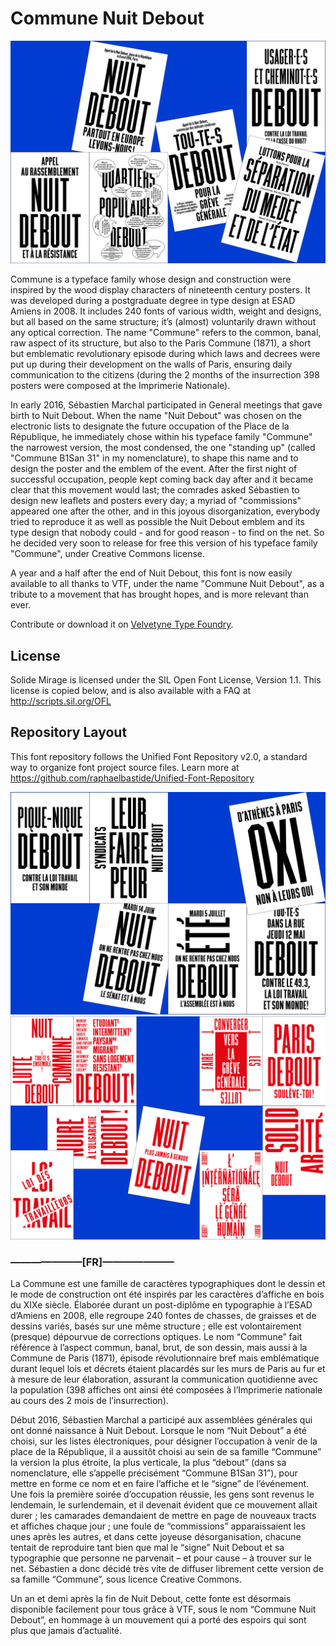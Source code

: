 # Commune Nuit Debout

![specimen1](https://github.com/velvetyne/Commune-Nuit-Debout/blob/master/documentation/CommuneND-InUse-tracts1.png)

Commune is a typeface family whose design and construction were inspired by the wood display characters of nineteenth century posters. It was developed during a postgraduate degree in type design at ESAD Amiens in 2008. It includes 240 fonts of various width, weight and designs, but all based on the same structure; it’s (almost) voluntarily drawn without any optical correction. The name "Commune" refers to the common, banal, raw aspect of its structure, but also to the Paris Commune (1871), a short but emblematic revolutionary episode during which laws and decrees were put up during their development on the walls of Paris, ensuring daily communication to the citizens (during the 2 months of the insurrection 398 posters were composed at the Imprimerie Nationale).

In early 2016, Sébastien Marchal participated in General meetings that gave birth to Nuit Debout. When the name "Nuit Debout" was chosen on the electronic lists to designate the future occupation of the Place de la République, he immediately chose within his typeface family "Commune" the narrowest version, the most condensed, the one "standing up" (called "Commune B1San 31" in my nomenclature), to shape this name and to design the poster and the emblem of the event. After the first night of successful occupation, people kept coming back day after and it became clear that this movement would last; the comrades asked Sébastien to design new leaflets and posters every day; a myriad of "commissions" appeared one after the other, and in this joyous disorganization, everybody tried to reproduce it as well as possible the Nuit Debout emblem and its type design that nobody could - and for good reason - to find on the net. So he decided very soon to release for free this version of his typeface family "Commune", under Creative Commons license.

A year and a half after the end of Nuit Debout, this font is now easily available to all thanks to VTF, under the name "Commune Nuit Debout", as a tribute to a movement that has brought hopes, and is more relevant than ever.

Contribute or download it on [Velvetyne Type Foundry](http://velvetyne.fr/fonts/solide-mirage/).

## License

Solide Mirage is licensed under the SIL Open Font License, Version 1.1.
This license is copied below, and is also available with a FAQ at
http://scripts.sil.org/OFL

## Repository Layout

This font repository follows the Unified Font Repository v2.0,
a standard way to organize font project source files. Learn more at
https://github.com/raphaelbastide/Unified-Font-Repository


![specimen2](https://github.com/velvetyne/Commune-Nuit-Debout/blob/master/documentation/CommuneND-InUse-tracts2.png)
![specimen3](https://github.com/velvetyne/Commune-Nuit-Debout/blob/master/documentation/CommuneND-InUse-autocs.png)



### ———————[FR]———————

La Commune est une famille de caractères typographiques dont le dessin et le mode de construction ont été inspirés par les caractères d’affiche en bois du XIXe siècle. Élaborée durant un post-diplôme en typographie à l’ESAD d’Amiens en 2008, elle regroupe 240 fontes de chasses, de graisses et de dessins variés, basés sur une même structure ; elle est volontairement (presque) dépourvue de corrections optiques. Le nom “Commune” fait référence à l’aspect commun, banal, brut, de son dessin, mais aussi à la Commune de Paris (1871), épisode révolutionnaire bref mais emblématique durant lequel lois et décrets étaient placardés sur les murs de Paris au fur et à mesure de leur élaboration, assurant la communication quotidienne avec la population (398 affiches ont ainsi été composées à l’Imprimerie nationale au cours des 2 mois de l’insurrection).

Début 2016, Sébastien Marchal a participé aux assemblées générales qui ont donné naissance à Nuit Debout. Lorsque le nom “Nuit Debout” a été choisi, sur les listes électroniques, pour désigner l’occupation à venir de la place de la République, il a aussitôt choisi au sein de sa famille “Commune” la version la plus étroite, la plus verticale, la plus “debout” (dans sa nomenclature, elle s’appelle précisément “Commune B1San 31”), pour mettre en forme ce nom et en faire l’affiche et le “signe” de l’événement.
Une fois la première soirée d’occupation réussie, les gens sont revenus le lendemain, le surlendemain, et il devenait évident que ce mouvement allait durer ; les camarades demandaient de mettre en page de nouveaux tracts et affiches chaque jour ; une foule de “commissions” apparaissaient les unes après les autres, et dans cette joyeuse désorganisation, chacune tentait de reproduire tant bien que mal le “signe” Nuit Debout et sa typographie que personne ne parvenait – et pour cause – à trouver sur le net. Sébastien a donc décidé très vite de diffuser librement cette version de sa famille “Commune”, sous licence Creative Commons.

Un an et demi après la fin de Nuit Debout, cette fonte est désormais disponible facilement pour tous grâce à VTF, sous le nom “Commune Nuit Debout”, en hommage à un mouvement qui a porté des espoirs qui sont plus que jamais d’actualité.
